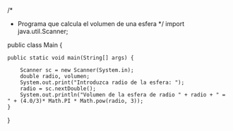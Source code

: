 /* 
 * Programa que calcula el volumen de una esfera
 */
import java.util.Scanner;

public class Main {

    public static void main(String[] args) {
        
        Scanner sc = new Scanner(System.in);
        double radio, volumen;
        System.out.print("Introduzca radio de la esfera: ");
        radio = sc.nextDouble();
        System.out.println("Volumen de la esfera de radio " + radio + " = " + (4.0/3)* Math.PI * Math.pow(radio, 3));  
    }
}
